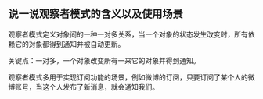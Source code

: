 ## 说一说观察者模式的含义以及使用场景

观察者模式定义对象间的一种一对多关系，当一个对象的状态发生改变时，所有依赖它的对象都得到通知并被自动更新。

关键点：一对多，一个对象改变所有一来它的对象并得到通知。

观察者模式多用于实现订阅功能的场景，例如微博的订阅，只要订阅了某个人的微博账号，当这个人发布了新消息，就会通知我们。


